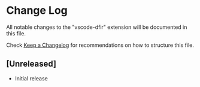 # Change Log

All notable changes to the "vscode-dfir" extension will be documented in this file.

Check [Keep a Changelog](http://keepachangelog.com/) for recommendations on how to structure this file.

## [Unreleased]

- Initial release